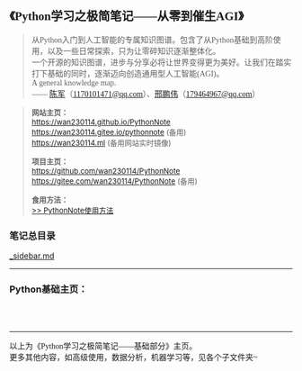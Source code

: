 <font face="楷体">

<h2>《Python学习之极简笔记——从零到催生AGI》</h2>

> 从Python入门到人工智能的专属知识图谱。包含了从Python基础到高阶使用，以及一些日常探索，只为让零碎知识逐渐整体化。  
> 一个开源的知识图谱，进步与分享必将让世界变得更为美好。让我们在踏实打下基础的同时，逐渐迈向创造通用型人工智能(AGI)。  
> A general knowledge map.  
> —— [陈军](https://github.com/wan230114)（1170101471@qq.com）、[邢鹏伟](https://github.com/pengweixing)（179464967@qq.com）
> 

</font>  

> <font font="等线" size="2">**网站主页：**   
> https://wan230114.github.io/PythonNote  
> https://wan230114.gitee.io/pythonnote   (备用)  
> https://wan230114.ml   (备用网站实时镜像)  
>
> **项目主页：**   
> https://github.com/wan230114/PythonNote  
> https://gitee.com/wan230114/PythonNote  (备用)
>
> **食用方法：**  
> [>> PythonNote使用方法](/docs/Usage.md)</font>

<h3> 笔记总目录 </h3>

<!-- menu -->
<!-- menu -->

[_sidebar.md](./_sidebar.md ':include')

---

<h3> Python基础主页：</h3>
<br>
<br>


[](/docs/00.Python/Chapter00.Preface.md ':include')

[](/docs/00.Python/_sidebar.md ':include')



---

<font face="仿宋">
以上为《Python学习之极简笔记——基础部分》主页。<br>
更多其他内容，如高级使用，数据分析，机器学习等，见各个子文件夹~
</font>
